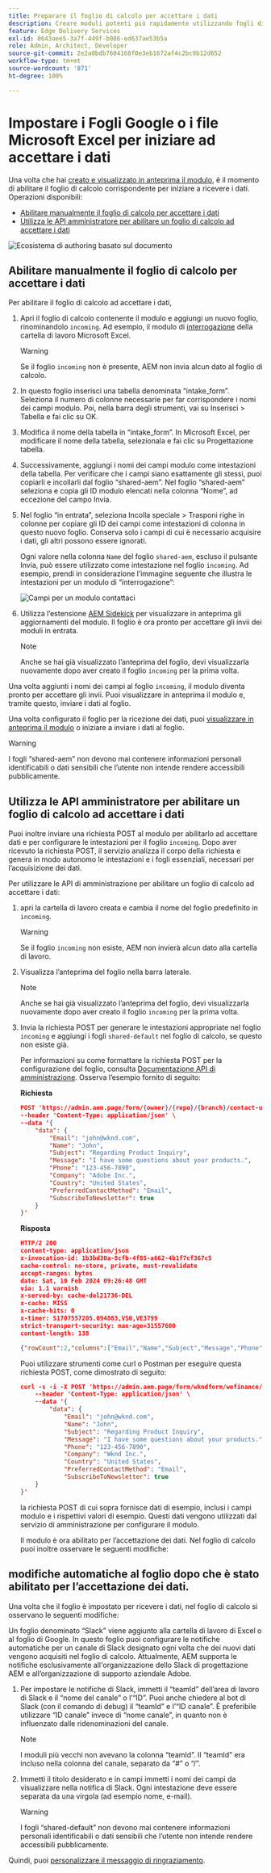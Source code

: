 ```yaml
---
title: Preparare il foglio di calcolo per accettare i dati
description: Creare moduli potenti più rapidamente utilizzando fogli di calcolo e campi blocco di moduli adattivi.
feature: Edge Delivery Services
exl-id: 0643aee5-3a7f-449f-b086-ed637ae53b5a
role: Admin, Architect, Developer
source-git-commit: 2e2a0bdb7604168f0e3eb1672af4c2bc9b12d652
workflow-type: tm+mt
source-wordcount: '871'
ht-degree: 100%

---
```


# Impostare i Fogli Google o i file Microsoft Excel per iniziare ad accettare i dati


Una volta che hai [creato e visualizzato in anteprima il modulo](/help/edge/docs/forms/create-forms.md), è il momento di abilitare il foglio di calcolo corrispondente per iniziare a ricevere i dati. Operazioni disponibili:

- [Abilitare manualmente il foglio di calcolo per accettare i dati](#manually-enable-the-spreadsheet-to-accept-data)
- [Utilizza le API amministratore per abilitare un foglio di calcolo ad accettare i dati](#use-admin-apis-to-enable-a-spreadsheet-to-accept-data)

![Ecosistema di authoring basato sul documento](/help/edge/assets/document-based-authoring-workflow-enable-sheet-to-accept-data.png)


<!--

>[!VIDEO](https://video.tv.adobe.com/v/3427489?quality=12&learn=on)

-->

## Abilitare manualmente il foglio di calcolo per accettare i dati

Per abilitare il foglio di calcolo ad accettare i dati,

1. Apri il foglio di calcolo contenente il modulo e aggiungi un nuovo foglio, rinominandolo `incoming`. Ad esempio, il modulo di [interrogazione](/help/edge/assets/enquiry.xlsx) della cartella di lavoro Microsoft Excel.

   >[!WARNING]
   >
   > Se il foglio `incoming` non è presente, AEM non invia alcun dato al foglio di calcolo.

1. In questo foglio inserisci una tabella denominata “intake_form”. Seleziona il numero di colonne necessarie per far corrispondere i nomi dei campi modulo. Poi, nella barra degli strumenti, vai su Inserisci > Tabella e fai clic su OK.

1. Modifica il nome della tabella in “intake_form”. In Microsoft Excel, per modificare il nome della tabella, selezionala e fai clic su Progettazione tabella.

1. Successivamente, aggiungi i nomi dei campi modulo come intestazioni della tabella. Per verificare che i campi siano esattamente gli stessi, puoi copiarli e incollarli dal foglio “shared-aem”.  Nel foglio “shared-aem” seleziona e copia gli ID modulo elencati nella colonna “Nome”, ad eccezione del campo Invia.

1. Nel foglio “in entrata”, seleziona Incolla speciale > Trasponi righe in colonne per copiare gli ID dei campi come intestazioni di colonna in questo nuovo foglio. Conserva solo i campi di cui è necessario acquisire i dati, gli altri possono essere ignorati.

   Ogni valore nella colonna `Name` del foglio `shared-aem`, escluso il pulsante Invia, può essere utilizzato come intestazione nel foglio `incoming`. Ad esempio, prendi in considerazione l’immagine seguente che illustra le intestazioni per un modulo di “interrogazione”:

   ![Campi per un modulo contattaci](/help/edge/assets/contact-us-form-excel-sheet-fields.png)

1. Utilizza l’estensione [AEM Sidekick](https://www.aem.live/developer/tutorial#preview-and-publish-your-content) per visualizzare in anteprima gli aggiornamenti del modulo. Il foglio è ora pronto per accettare gli invii dei moduli in entrata.

   >[!NOTE]
   >
   >Anche se hai già visualizzato l’anteprima del foglio, devi visualizzarla nuovamente dopo aver creato il foglio `incoming` per la prima volta.


Una volta aggiunti i nomi dei campi al foglio `incoming`, il modulo diventa pronto per accettare gli invii. Puoi visualizzare in anteprima il modulo e, tramite questo, inviare i dati al foglio.

Una volta configurato il foglio per la ricezione dei dati, puoi [visualizzare in anteprima il modulo](/help/edge/docs/forms/create-forms.md#preview-the-form-using-your-edge-delivery-service-eds-page) <!--or [use POST requests](#use-admin-apis-to-send-data-to-your-sheet)--> o iniziare a inviare i dati al foglio.

>[!WARNING]
>
>  I fogli “shared-aem” non devono mai contenere informazioni personali identificabili o dati sensibili che l’utente non intende rendere accessibili pubblicamente.


## Utilizza le API amministratore per abilitare un foglio di calcolo ad accettare i dati

Puoi inoltre inviare una richiesta POST al modulo per abilitarlo ad accettare dati e per configurare le intestazioni per il foglio `incoming`. Dopo aver ricevuto la richiesta POST, il servizio analizza il corpo della richiesta e genera in modo autonomo le intestazioni e i fogli essenziali, necessari per l’acquisizione dei dati.

Per utilizzare le API di amministrazione per abilitare un foglio di calcolo ad accettare i dati:


1. apri la cartella di lavoro creata e cambia il nome del foglio predefinito in `incoming`.

   >[!WARNING]
   >
   > Se il foglio `incoming` non esiste, AEM non invierà alcun dato alla cartella di lavoro.

1. Visualizza l’anteprima del foglio nella barra laterale.

   >[!NOTE]
   >
   >Anche se hai già visualizzato l’anteprima del foglio, devi visualizzarla nuovamente dopo aver creato il foglio `incoming` per la prima volta.

1. Invia la richiesta POST per generare le intestazioni appropriate nel foglio `incoming` e aggiungi i fogli `shared-default` nel foglio di calcolo, se questo non esiste già.

   Per informazioni su come formattare la richiesta POST per la configurazione del foglio, consulta [Documentazione API di amministrazione](https://www.aem.live/docs/admin.html?lang=it#tag/authentication/operation/profile). Osserva l’esempio fornito di seguito:

   **Richiesta**

   ```JSON
   POST 'https://admin.aem.page/form/{owner}/{repo}/{branch}/contact-us.json' \
   --header 'Content-Type: application/json' \
   --data '{
       "data": {
           "Email": "john@wknd.com",
           "Name": "John",
           "Subject": "Regarding Product Inquiry",
           "Message": "I have some questions about your products.",
           "Phone": "123-456-7890",
           "Company": "Adobe Inc.",
           "Country": "United States",
           "PreferredContactMethod": "Email",
           "SubscribeToNewsletter": true
       }
   }'
   ```


   **Risposta**

   ```JSON
   HTTP/2 200 
   content-type: application/json
   x-invocation-id: 1b3bd30a-8cfb-4f85-a662-4b1f7cf367c5
   cache-control: no-store, private, must-revalidate
   accept-ranges: bytes
   date: Sat, 10 Feb 2024 09:26:48 GMT
   via: 1.1 varnish
   x-served-by: cache-del21736-DEL
   x-cache: MISS
   x-cache-hits: 0
   x-timer: S1707557205.094883,VS0,VE3799
   strict-transport-security: max-age=31557600
   content-length: 138
   
   {"rowCount":2,"columns":["Email","Name","Subject","Message","Phone","Company","Country",      "PreferredContactMethod","SubscribeToNewsletter"]}%
   ```

   Puoi utilizzare strumenti come curl o Postman per eseguire questa richiesta POST, come dimostrato di seguito:

   ```JSON
   curl -s -i -X POST 'https://admin.aem.page/form/wkndform/wefinance/main/contact-us.json' \
       --header 'Content-Type: application/json' \
       --data '{
           "data": {
               "Email": "john@wknd.com",
               "Name": "John",
               "Subject": "Regarding Product Inquiry",
               "Message": "I have some questions about your products.",
               "Phone": "123-456-7890",
               "Company": "Wknd Inc.",
               "Country": "United States",
               "PreferredContactMethod": "Email",
               "SubscribeToNewsletter": true
       }
   }'
   ```

   la richiesta POST di cui sopra fornisce dati di esempio, inclusi i campi modulo e i rispettivi valori di esempio. Questi dati vengono utilizzati dal servizio di amministrazione per configurare il modulo.

   Il modulo è ora abilitato per l’accettazione dei dati. Nel foglio di calcolo puoi inoltre osservare le seguenti modifiche:

## modifiche automatiche al foglio dopo che è stato abilitato per l’accettazione dei dati.

Una volta che il foglio è impostato per ricevere i dati, nel foglio di calcolo si osservano le seguenti modifiche:

Un foglio denominato “Slack” viene aggiunto alla cartella di lavoro di Excel o al foglio di Google. In questo foglio puoi configurare le notifiche automatiche per un canale di Slack designato ogni volta che dei nuovi dati vengono acquisiti nel foglio di calcolo. Attualmente, AEM supporta le notifiche esclusivamente all&#39;organizzazione dello Slack di progettazione AEM e all’organizzazione di supporto aziendale Adobe.

1. Per impostare le notifiche di Slack, immetti il “teamId” dell’area di lavoro di Slack e il “nome del canale” o l’“ID”. Puoi anche chiedere al bot di Slack (con il comando di debug) il “teamId” e l’“ID canale”. È preferibile utilizzare “ID canale” invece di “nome canale”, in quanto non è influenzato dalle ridenominazioni del canale.

   >[!NOTE]
   >
   > I moduli più vecchi non avevano la colonna “teamId”. Il “teamId” era incluso nella colonna del canale, separato da “#” o “/”.

1. Immetti il titolo desiderato e in campi immetti i nomi dei campi da visualizzare nella notifica di Slack. Ogni intestazione deve essere separata da una virgola (ad esempio nome, e-mail).

   >[!WARNING]
   >
   >  I fogli “shared-default” non devono mai contenere informazioni personali identificabili o dati sensibili che l’utente non intende rendere accessibili pubblicamente.



Quindi, puoi [personalizzare il messaggio di ringraziamento](/help/edge/docs/forms/thank-you-page-form.md).

